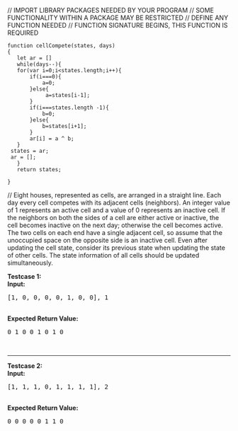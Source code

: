 // IMPORT LIBRARY PACKAGES NEEDED BY YOUR PROGRAM
// SOME FUNCTIONALITY WITHIN A PACKAGE MAY BE RESTRICTED
// DEFINE ANY FUNCTION NEEDED
// FUNCTION SIGNATURE BEGINS, THIS FUNCTION IS REQUIRED
```
function cellCompete(states, days)
{
   let ar = []
   while(days--){
   for(var i=0;i<states.length;i++){
       if(i===0){
           a=0;
       }else{
            a=states[i-1];
       }
       if(i===states.length -1){
           b=0;
       }else{
           b=states[i+1];
       }
       ar[i] = a ^ b;
   }
 states = ar;
 ar = [];
   }
   return states;
  
}
```
// Eight houses, represented as cells, are arranged in a straight line. Each day every cell competes with its adjacent cells (neighbors). An integer value of 1 represents an active cell and a value of 0 represents an inactive cell. If the neighbors on both the sides of a cell are either active or inactive, the cell becomes inactive on the next day; otherwise the cell becomes active. The two cells on each end have a single adjacent cell, so assume that the unoccupied space on the opposite side is an inactive cell. Even after updating the cell state, consider its previous state when updating the state of other cells. The state information of all cells should be updated simultaneously.

<div ng-if="data.isUserTestCase === 0" ng-bind-html="data.testCases.content" class="ng-binding ng-scope"><b>Testcase 1:</b><br><b>Input:</b><br><pre>[1, 0, 0, 0, 0, 1, 0, 0], 1</pre><br><b>Expected Return Value:</b><br><pre>0 1 0 0 1 0 1 0</pre><br><hr><b>Testcase 2:</b><br><b>Input:</b><br><pre>[1, 1, 1, 0, 1, 1, 1, 1], 2</pre><br><b>Expected Return Value:</b><br><pre>0 0 0 0 0 1 1 0</pre></div>